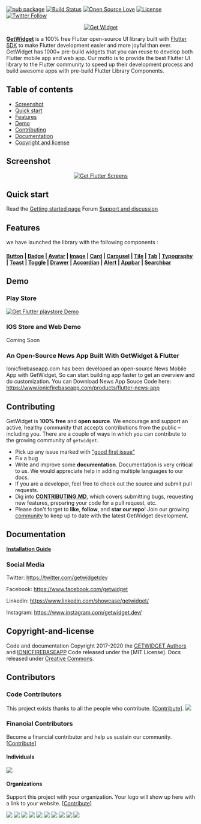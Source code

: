 [![pub package](https://img.shields.io/pub/v/getwidget.svg)](https://pub.dartlang.org/packages/getwidget) [![Build Status](https://travis-ci.org/ionicfirebaseapp/getwidget.svg?branch=master)](https://travis-ci.com/ionicfirebaseapp/getwidget) [![Open Source Love](https://badges.frapsoft.com/os/v1/open-source.svg?v=102)](https://opensource.org/licenses/MIT) [![License](https://img.shields.io/badge/license-MIT-orange.svg)](https://github.com/ionicfirebaseapp/getwidget/blob/master/LICENSE) [![Twitter Follow](https://img.shields.io/twitter/follow/getwidgetdev.svg?style=social)](https://twitter.com/getwidgetdev)


<p align="center">
  <a href="https://www.getwidget.dev/" target="_blank">
    <img src="https://ik.imagekit.io/ionicfirebaseapp/logo.black_iOBoLWdj2I.png" alt="Get Widget">
  </a>
</p>

[**GetWidget**](https://www.getwidget.dev) is a 100% free Flutter open-source UI library built with <a href="https://flutter.dev/" target="_blank">Flutter SDK</a> to make Flutter development easier and more joyful than ever. GetWidget has 1000+ pre-build widgets that you can reuse to develop both Flutter mobile app and web app. Our motto is to provide the best Flutter UI library to the Flutter community to speed up their development process and build awesome apps with pre-build Flutter Library Components.

## Table of contents 

- [Screenshot](#screenshot)
- [Quick start](#quick-start)
- [Features](#features)
- [Demo](#demo)
- [Contributing](#contributing)
- [Documentation](#documentation)
- [Copyright and license](#copyright-and-license)

 
 ## Screenshot
 <p align="center">
  <a target="_blank" href="https://docs.getwidget.dev/">
    <img src="https://ik.imagekit.io/ionicfirebaseapp/GitHub_1_O8ZlrxSIo.png" alt="Get Flutter Screens">
  </a>
</p>


## Quick start

Read the [Getting started page](https://docs.getwidget.dev) 
Forum [Support and discussion ](https://forum.getwidget.dev)

## Features 
we have launched the library with the following components : 
 
 #### [Button](https://docs.getwidget.dev/gf-button) |  [Badge](https://docs.getwidget.dev/gf-badge) |  [Avatar](https://docs.getwidget.dev/gf-avatar) |  [Image](https://docs.getwidget.dev/gf-image) |  [Card](https://docs.getwidget.dev/gf-card) |  [Carousel](https://docs.getwidget.dev/gf-carousel) | [Tile](https://docs.getwidget.dev/gf-tile) | [Tab](https://docs.getwidget.dev/gf-tab) | [Typography](https://docs.getwidget.dev/gf-typography) | [Toast](https://docs.getwidget.dev/gf-toast) | [Toggle](https://docs.getwidget.dev/gf-toggle) | [Drawer](https://docs.getwidget.dev/gf-drawer) | [Accordian](https://docs.getwidget.dev/gf-accordion) | [Alert](https://docs.getwidget.dev/gf-alert) | [Appbar](https://docs.getwidget.dev/gf-appbar) | [Searchbar](https://docs.getwidget.dev/gf-searchbar) 
 
 
 ## Demo 
 
   ### Play Store 
   <p align="left">
        <a href="https://play.google.com/store/apps/details?id=dev.getflutter.appkit" target="_blank">
          <img src="https://ik.imagekit.io/ionicfirebaseapp/tr:dpr-auto,tr:w-auto/playstore_NQQBiJIQ1.png" alt="Get Flutter playstore Demo">
        </a>
      </p>
  
  ### IOS Store and Web Demo
   Coming Soon
 
 ### An Open-Source News App Built With GetWidget & Flutter
 Ionicfirebaseapp.com has been developed an open-source News Mobile App with GetWidget, So can start building app faster to get an overview and do customization. You can Download News App Souce Code here: https://www.ionicfirebaseapp.com/products/flutter-news-app  
 ## Contributing
 
  GetWidget is **100% free** and **open source**. We encourage and support an active, healthy community that accepts contributions from the public &ndash; including you. There are a couple of ways in which you can contribute to the growing community of `getwidget`.
  
  * Pick up any issue marked with ["good first issue"](https://github.com/ionicfirebaseapp/getwidget/issues?q=is%3Aopen+is%3Aissue+label%3A%22good+first+issue%22)
  * Fix a bug
  * Write and improve some **documentation**. Documentation is very critical to us. We would appreciate help in adding multiple languages to our docs.
  * If you are a developer, feel free to check out the source and submit pull requests.
  * Dig into [**CONTRIBUTING.MD**](CONTRIBUTING.md), which covers submitting bugs, requesting new features, preparing your code for a pull request, etc.
  * Please don't forget to **like**, **follow**, and **star our repo**! Join our growing [community](http://forum.getflutter.dev) to keep up to date with the latest GetWidget development. 
 
 
 
 ## Documentation
 
  [**Installation Guide**](https://docs.getwidget.dev)
  
 
### Social Media

Twitter: <https://twitter.com/getwidgetdev>

Facebook: <https://www.facebook.com/getwidget>

Linkedin: <https://www.linkedin.com/showcase/getwidget/>

Instagram: <https://www.instagram.com/getwidget.dev/> 

 
 ## Copyright-and-license 
 Code and documentation Copyright 2017-2020 the [GETWIDGET Authors](https://www.getwidget.dev) and [IONICFIREBASEAPP](https://ionicfirebaseapp.com) Code released under the [MIT License]. Docs released under [Creative Commons](https://creativecommons.org/licenses/by/3.0/).

## Contributors

### Code Contributors

This project exists thanks to all the people who contribute. [[Contribute](CONTRIBUTING.md)].
<a href="https://github.com/ionicfirebaseapp/getwidget/graphs/contributors"><img src="https://opencollective.com/getwidget/contributors.svg?width=890&button=false" /></a>

### Financial Contributors

Become a financial contributor and help us sustain our community. [[Contribute](https://opencollective.com/getwidget/contribute)]

#### Individuals

<a href="https://opencollective.com/getwidget"><img src="https://opencollective.com/getwidget/individuals.svg?width=890"></a>

#### Organizations

Support this project with your organization. Your logo will show up here with a link to your website. [[Contribute](https://opencollective.com/getwidget/contribute)]

<a href="https://opencollective.com/getwidget/organization/0/website"><img src="https://opencollective.com/getwidget/organization/0/avatar.svg"></a>
<a href="https://opencollective.com/getwidget/organization/1/website"><img src="https://opencollective.com/getwidget/organization/1/avatar.svg"></a>
<a href="https://opencollective.com/getwidget/organization/2/website"><img src="https://opencollective.com/getwidget/organization/2/avatar.svg"></a>
<a href="https://opencollective.com/getwidget/organization/3/website"><img src="https://opencollective.com/getwidget/organization/3/avatar.svg"></a>
<a href="https://opencollective.com/getwidget/organization/4/website"><img src="https://opencollective.com/getwidget/organization/4/avatar.svg"></a>
<a href="https://opencollective.com/getwidget/organization/5/website"><img src="https://opencollective.com/getwidget/organization/5/avatar.svg"></a>
<a href="https://opencollective.com/getwidget/organization/6/website"><img src="https://opencollective.com/getwidget/organization/6/avatar.svg"></a>
<a href="https://opencollective.com/getwidget/organization/7/website"><img src="https://opencollective.com/getwidget/organization/7/avatar.svg"></a>
<a href="https://opencollective.com/getwidget/organization/8/website"><img src="https://opencollective.com/getwidget/organization/8/avatar.svg"></a>
<a href="https://opencollective.com/getwidget/organization/9/website"><img src="https://opencollective.com/getwidget/organization/9/avatar.svg"></a>
